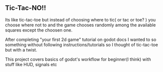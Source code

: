 ## **Tic-Tac-NO!!**
Its like tic-tac-toe but instead of choosing where to tic( or tac or toe? ) you choose where not to
and the game chooses randomly among the available squares except the choosen one.

After completing "your first 2d game" tutorial on godot docs I wanted to so something without following instructions/tutorials so I thought of tic-tac-toe but with a twist.

This project covers basics of godot's workflow for beginner(I think) with stuff like HUD, signals etc